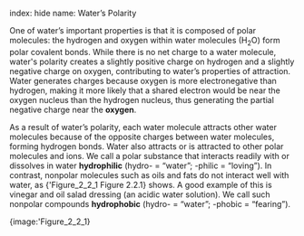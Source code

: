 index: hide
name: Water’s Polarity

One of water’s important properties is that it is composed of polar molecules: the hydrogen and oxygen within water molecules (H<sub>2</sub>O) form polar covalent bonds. While there is no net charge to a water molecule, water's polarity creates a slightly positive charge on hydrogen and a slightly negative charge on oxygen, contributing to water’s properties of attraction. Water generates charges because oxygen is more electronegative than hydrogen, making it more likely that a shared electron would be near the oxygen nucleus than the hydrogen nucleus, thus generating the partial negative charge near the  **oxygen**.

As a result of water’s polarity, each water molecule attracts other water molecules because of the opposite charges between water molecules, forming hydrogen bonds. Water also attracts or is attracted to other polar molecules and ions. We call a polar substance that interacts readily with or dissolves in water  **hydrophilic** (hydro- = “water”; -philic = “loving”). In contrast, nonpolar molecules such as oils and fats do not interact well with water, as {'Figure_2_2_1 Figure 2.2.1} shows. A good example of this is vinegar and oil salad dressing (an acidic water solution). We call such nonpolar compounds  **hydrophobic** (hydro- = “water”; -phobic = “fearing”).


{image:'Figure_2_2_1}
        
